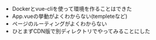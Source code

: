 - Dockerとvue-cliを使って環境を作ることはできた
- App.vueの挙動がよくわからない(templeteなど)
- ページのルーティングがよくわからない
- ひとまずCDN版で別ディレクトリでやってみることにした
